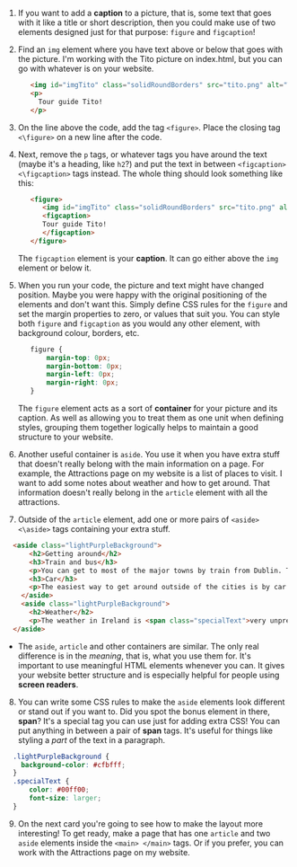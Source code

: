 1. If you want to add a **caption** to a picture, that is, some text that goes with it like a title or short description, then you could make use of two elements designed just for that purpose: `figure` and `figcaption`!
2. Find an `img` element where you have text above or below that goes with the picture. I'm working with the Tito picture on index.html, but you can go with whatever is on your website.  
   ```html
      <img id="imgTito" class="solidRoundBorders" src="tito.png" alt="Tito the dog" />  		
      <p>
        Tour guide Tito!
      </p>
   ```
3. On the line above the code, add the tag `<figure>`. Place the closing tag `<\figure>` on a new line after the code.

4. Next, remove the `p` tags, or whatever tags you have around the text \(maybe it's a heading, like `h2`?\) and put the text in between `<figcaption> <\figcaption>` tags instead. The whole thing should look something like this:
   ```html
      <figure>
         <img id="imgTito" class="solidRoundBorders" src="tito.png" alt="Tito the dog" />  		
         <figcaption>
         Tour guide Tito!
         </figcaption>
      </figure>
   ```
   The `figcaption` element is your **caption**. It can go either above the `img` element or below it.

5. When you run your code, the picture and text might have changed position. Maybe you were happy with the original positioning of the elements and don't want this. Simply define CSS rules for the `figure` and set the margin properties to zero, or values that suit you. You can style both `figure` and `figcaption` as you would any other element, with background colour, borders, etc.
   ```css
      figure { 
          margin-top: 0px;
          margin-bottom: 0px;
          margin-left: 0px;
          margin-right: 0px;
      }
   ```
   The `figure` element acts as a sort of **container** for your picture and its caption. As well as allowing you to treat them as one unit when defining styles, grouping them together logically helps to maintain a good structure to your website.
   
6. Another useful container is `aside`. You use it when you have extra stuff that doesn't really belong with the main information on a page. For example, the Attractions page on my website is a list of places to visit. I want to add some notes about weather and how to get around. That information doesn't really belong in the `article` element with all the attractions.

7. Outside of the `article` element, add one or more pairs of `<aside> <\aside>` tags containing your extra stuff.
  ```html  
    <aside class="lightPurpleBackground">
        <h2>Getting around</h2>
        <h3>Train and bus</h3>
        <p>You can get to most of the major towns by train from Dublin. There are many buses that do tours to popular locations and tourist attractions.</p>
        <h3>Car</h3>
        <p>The easiest way to get around outside of the cities is by car.</p>
      </aside>
      <aside class="lightPurpleBackground">
        <h2>Weather</h2>
        <p>The weather in Ireland is <span class="specialText">very unpredictable!</span> It's best to <span class="specialText">be prepared</span> for any kind of weather, even if it's a nice day!</p>
    </aside>
  ```
   * The `aside`, `article` and other containers are similar. The only real difference is in the _meaning_, that is, what you use them for. It's important to use meaningful HTML elements whenever you can. It gives your website better structure and is especially helpful for people using **screen readers**.
  
8. You can write some CSS rules to make the `aside` elements look different or stand out if you want to. Did you spot the bonus element in there, **span**? It's a special tag you can use just for adding extra CSS! You can put anything in between a pair of **span** tags. It's useful for things like styling a _part_ of the text in a paragraph.
  ```css
    .lightPurpleBackground {
      background-color: #cfbfff;
    }
    .specialText {
        color: #00ff00;
        font-size: larger;
    }
  ```

9. On the next card you're going to see how to make the layout more interesting! To get ready, make a page that has one `article` and two `aside` elements inside the `<main> </main>` tags. Or if you prefer, you can work with the Attractions page on my website.

   